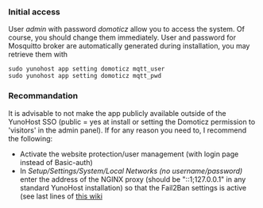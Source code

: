 ### Initial access

User *admin* with password *domoticz* allow you to access the system. Of course, you should change them immediately.
User and password for Mosquitto broker are automatically generated during installation, you may retrieve them with
````
sudo yunohost app setting domoticz mqtt_user
sudo yunohost app setting domoticz mqtt_pwd
````


### Recommandation

It is advisable to not make the app publicly available outside of the YunoHost SSO (public = yes at install or setting the Domoticz permission to 'visitors' in the admin panel). If for any reason you need to, I recommend the following:
 - Activate the website protection/user management (with login page instead of Basic-auth)
 - In *Setup/Settings/System/Local Networks (no username/password)* enter the address of the NGINX proxy (should be "::1;127.0.0.1" in any standard YunoHost installation) so that the Fail2Ban settings is active (see last lines of [this wiki](https://www.domoticz.com/wiki/WebServer_Proxy)